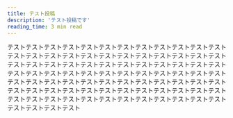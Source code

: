 ```yaml
---
title: テスト投稿
description: 'テスト投稿です'
reading_time: 3 min read
---
```


テストテストテストテストテストテストテストテストテストテストテストテストテストテストテストテストテストテストテストテストテストテストテストテストテストテストテストテストテストテストテストテストテストテストテストテストテストテストテストテストテストテストテストテストテストテストテストテストテストテストテストテストテストテストテストテストテストテストテストテストテストテストテストテストテストテストテストテストテストテストテストテストテストテストテストテストテストテストテストテストテストテストテストテストテストテストテストテスト
